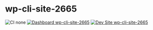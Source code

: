 # wp-cli-site-2665

![CI none](https://img.shields.io/badge/ci-none-orange.svg)
[![Dashboard wp-cli-site-2665](https://img.shields.io/badge/dashboard-wp_cli_site_2665-yellow.svg)](https://dashboard.pantheon.io/sites/51ca5561-8c2b-4367-9811-4b707749e45a#dev/code)
[![Dev Site wp-cli-site-2665](https://img.shields.io/badge/site-wp_cli_site_2665-blue.svg)](http://dev-wp-cli-site-2665.pantheonsite.io/)